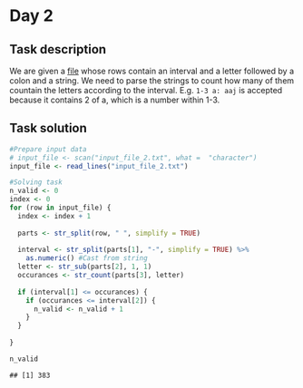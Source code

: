 Day 2
================

## Task description

We are given a [file](https://adventofcode.com/2020/day/2/input) whose
rows contain an interval and a letter followed by a colon and a string.
We need to parse the strings to count how many of them countain the
letters according to the interval. E.g. `1-3 a: aaj` is accepted because
it contains 2 of a, which is a number within 1-3.

## Task solution

``` r
#Prepare input data
# input_file <- scan("input_file_2.txt", what =  "character")
input_file <- read_lines("input_file_2.txt")
```

``` r
#Solving task
n_valid <- 0
index <- 0
for (row in input_file) {
  index <- index + 1
  
  parts <- str_split(row, " ", simplify = TRUE)
  
  interval <- str_split(parts[1], "-", simplify = TRUE) %>% 
    as.numeric() #Cast from string
  letter <- str_sub(parts[2], 1, 1)
  occurances <- str_count(parts[3], letter)
  
  if (interval[1] <= occurances) {
    if (occurances <= interval[2]) {
      n_valid <- n_valid + 1
    } 
  }
  
}

n_valid
```

    ## [1] 383
